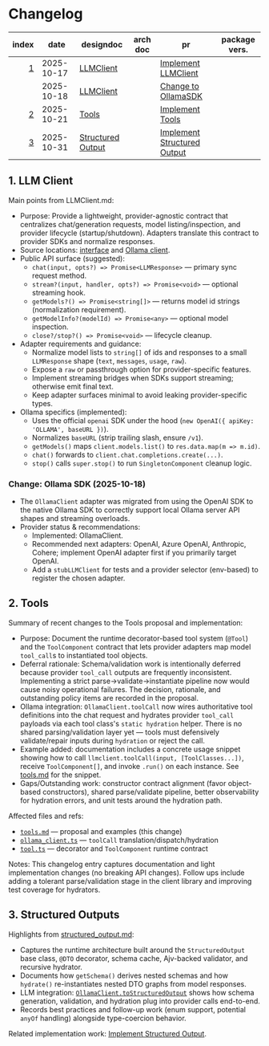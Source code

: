 # Changelog

| index | date | designdoc | arch doc | pr | package vers. |
| -----:| ---- | --------- | -------- | -- | ------------- |
| [1](#1---llm-client) | 2025-10-17 | [LLMClient](./llmclient.md) | | [Implement LLMClient](https://github.com/InnoBridge/agentsdk/pull/1) |  |
| | 2025-10-18 | [LLMClient](./llmclient.md) | | [Change to OllamaSDK](https://github.com/InnoBridge/agentsdk/pull/2)|  |
| [2](#2---tools) | 2025-10-21 | [Tools](../proposals/tools.md) | | [Implement Tools](https://github.com/InnoBridge/agentsdk/pull/3) |  |
| [3](#3---structured-outputs) | 2025-10-31 | [Structured Output](./structured_output.md) | | [Implement Structured Output](https://github.com/InnoBridge/agentsdk/pull/4) |  |

<a id="1---llm-client"></a>

## 1. LLM Client

Main points from LLMClient.md:

- Purpose: Provide a lightweight, provider-agnostic contract that centralizes chat/generation requests, model listing/inspection, and provider lifecycle (startup/shutdown). Adapters translate this contract to provider SDKs and normalize responses.
- Source locations: [interface](../../src/client/llmclient.ts) and [Ollama client](../../src/client/ollama_client.ts).
- Public API surface (suggested):
	- `chat(input, opts?) => Promise<LLMResponse>` — primary sync request method.
	- `stream?(input, handler, opts?) => Promise<void>` — optional streaming hook.
	- `getModels?() => Promise<string[]>` — returns model id strings (normalization requirement).
	- `getModelInfo?(modelId) => Promise<any>` — optional model inspection.
	- `close?/stop?() => Promise<void>` — lifecycle cleanup.
- Adapter requirements and guidance:
	- Normalize model lists to `string[]` of ids and responses to a small `LLMResponse` shape (`text`, `messages`, `usage`, `raw`).
	- Expose a `raw` or passthrough option for provider-specific features.
	- Implement streaming bridges when SDKs support streaming; otherwise emit final text.
	- Keep adapter surfaces minimal to avoid leaking provider-specific types.
- Ollama specifics (implemented):
	- Uses the official `openai` SDK under the hood (`new OpenAI({ apiKey: 'OLLAMA', baseURL })`).
	- Normalizes `baseURL` (strip trailing slash, ensure `/v1`).
	- `getModels()` maps `client.models.list()` to `res.data.map(m => m.id)`.
	- `chat()` forwards to `client.chat.completions.create(...)`.
	- `stop()` calls `super.stop()` to run `SingletonComponent` cleanup logic.


### Change: Ollama SDK (2025-10-18)

- The `OllamaClient` adapter was migrated from using the OpenAI SDK to the native Ollama SDK to correctly support local Ollama server API shapes and streaming overloads.
- Provider status & recommendations:
	- Implemented: OllamaClient.
	- Recommended next adapters: OpenAI, Azure OpenAI, Anthropic, Cohere; implement OpenAI adapter first if you primarily target OpenAI.
	- Add a `stubLLMClient` for tests and a provider selector (env-based) to register the chosen adapter.


<a id="2---tools"></a>

## 2. Tools

Summary of recent changes to the Tools proposal and implementation:

- Purpose: Document the runtime decorator-based tool system (`@Tool`) and the `ToolComponent` contract that lets provider adapters map model `tool_call`s to instantiated tool objects.
- Deferral rationale: Schema/validation work is intentionally deferred because provider `tool_call` outputs are frequently inconsistent. Implementing a strict parse→validate→instantiate pipeline now would cause noisy operational failures. The decision, rationale, and outstanding policy items are recorded in the proposal.
- Ollama integration: `OllamaClient.toolCall` now wires authoritative tool definitions into the chat request and hydrates provider `tool_call` payloads via each tool class's `static hydration` helper. There is no shared parsing/validation layer yet — tools must defensively validate/repair inputs during `hydration` or reject the call.
- Example added: documentation includes a concrete usage snippet showing how to call `llmclient.toolCall(input, [ToolClasses...])`, receive `ToolComponent[]`, and invoke `.run()` on each instance. See [tools.md](../proposals/tools.md) for the snippet.
- Gaps/Outstanding work: constructor contract alignment (favor object-based constructors), shared parse/validate pipeline, better observability for hydration errors, and unit tests around the hydration path.

Affected files and refs:

- [`tools.md`](../proposals/tools.md) — proposal and examples (this change)
- [`ollama_client.ts`](../../src/client/ollama_client.ts) — `toolCall` translation/dispatch/hydration
- [`tool.ts`](../../src/tools/tool.ts) — decorator and `ToolComponent` runtime contract

Notes: This changelog entry captures documentation and light implementation changes (no breaking API changes). Follow ups include adding a tolerant parse/validation stage in the client library and improving test coverage for hydrators.


<a id="3---structured-outputs"></a>

## 3. Structured Outputs

Highlights from [structured_output.md](./structured_output.md):

- Captures the runtime architecture built around the `StructuredOutput` base class, `@DTO` decorator, schema cache, Ajv-backed validator, and recursive hydrator.
- Documents how `getSchema()` derives nested schemas and how `hydrate()` re-instantiates nested DTO graphs from model responses.
- LLM integration: [`OllamaClient.toStructuredOutput`](../../src/client/ollama_client.ts) shows how schema generation, validation, and hydration plug into provider calls end-to-end.
- Records best practices and follow-up work (enum support, potential `anyOf` handling) alongside type-coercion behavior.

Related implementation work: [Implement Structured Output](https://github.com/InnoBridge/agentsdk/pull/4).


